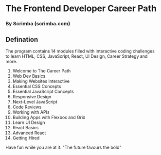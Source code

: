 # The Frontend Developer Career Path
### By Scrimba (scrimba.com)
## Defination

The program contains 14 modules filled with interactive coding challenges to learn HTML, CSS, JavaScript, React, UI Design, Career Strategy and more.

1. Welcome to The Career Path
2. Web Dev Basics
3. Making Websites Interactive
4. Essential CSS Concepts
5. Essential JavaScript Concepts
6. Responsive Design
7. Next-Level JavaScript
8. Code Reviews
9. Working with APIs
10. Building Apps with Flexbox and Grid
11. Learn UI Design
12. React Basics
13. Advanced React
14. Getting Hired

Have fun while you are at it. "The future favours the bold"
